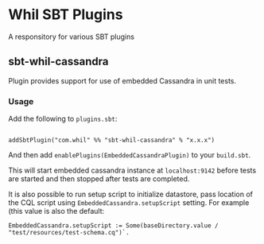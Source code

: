 # Whil SBT Plugins

A responsitory for various SBT plugins

## sbt-whil-cassandra

Plugin provides support for use of embedded Cassandra in unit tests.

### Usage

Add the following to `plugins.sbt`:

````

addSbtPlugin("com.whil" %% "sbt-whil-cassandra" % "x.x.x")

````

And then add `enablePlugins(EmbeddedCassandraPlugin)` to your `build.sbt`.

This will start embedded cassandra instance at `localhost:9142` before tests are started and then stopped after tests are completed.

It is also possible to run setup script to initialize datastore, pass location of the CQL script using `EmbeddedCassandra.setupScript` setting.
For example (this value is also the default:

````
EmbeddedCassandra.setupScript := Some(baseDirectory.value / "test/resources/test-schema.cq")`.
````





